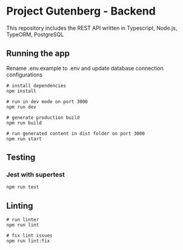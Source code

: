 

# Project Gutenberg - Backend

This repository includes the REST API written in Typescript, Node.js, TypeORM, PostgreSQL

## Running the app

Rename .env.example to .env and update database connection configurations

```
# install dependencies
npm install

# run in dev mode on port 3000
npm run dev

# generate production build
npm run build

# run generated content in dist folder on port 3000
npm run start
```

## Testing

### Jest with supertest

```
npm run test
```

## Linting

```
# run linter
npm run lint

# fix lint issues
npm run lint:fix
```
